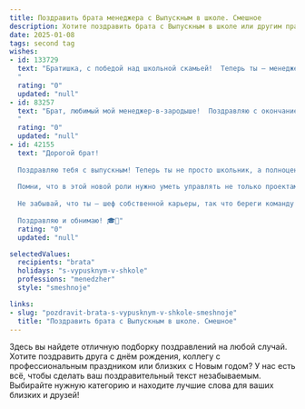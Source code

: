 ```yaml
---
title: Поздравить брата менеджера с Выпускным в школе. Смешное
description: Хотите поздравить брата с Выпускным в школе или другим праздником? Наш ИИ создаст незабываемое поздравление, а вы обязательно выделитесь среди других.  
date: 2025-01-08
tags: second tag
wishes:
- id: 133729
  text: "Братишка, с победой над школьной скамьей!  Теперь ты — менеджер,  готов покорять мир,  а не только  школьный буфет!  Надеюсь, твои управленческие навыки  более развиты, чем способность  выживать на одной пельменной диете.  Удачи тебе,  пусть карьера идет в гору (и пусть эта гора — не гора бумажной работы!).
  "
  rating: "0"
  updated: "null"
- id: 83257
  text: "Брат, любимый мой менеджер-в-зародыше!  Поздравляю с окончанием школы!  Теперь вместо контрольных – отчеты, вместо уроков – совещания, вместо школьной любви – корпоративы (шучу, конечно, хотя… кто знает?).  Главное –  не забудь, что  умение управлять одноклассниками пригодится тебе и в управлении целыми компаниями!  Держись, будущий управленец, пусть твой карьерный взлет будет стремительным, как ракета, запущенная со школьной площадки!
  "
  rating: "0"
  updated: "null"
- id: 42155
  text: "Дорогой брат!
  
  Поздравляю тебя с выпускным! Теперь ты не просто школьник, а полноценный менеджер своей судьбы! Впереди — жизнь, полная выборов: какой пиццей накормить себя в выходной и на какого супергероя пойти учиться. Пусть в твоем расписании будет больше свободного времени и меньше контрольных!
  
  Помни, что в этой новой роли нужно уметь управлять не только проектами, но и так называемыми «жизненными задачами», такими как: «как быстро съесть торт и не расплакаться от счастья».
  
  Не забывай, что ты — шеф собственной карьеры, так что береги команду друзей, чтобы они не разбежались в поисках крутых идей. Успеха тебе, амбициозного менеджера!
  
  Поздравляю и обнимаю! 🎓🍕"
  rating: "0"
  updated: "null"

selectedValues:
  recipients: "brata"
  holidays: "s-vypusknym-v-shkole"
  professions: "menedzher"
  style: "smeshnoje"

links:
- slug: "pozdravit-brata-s-vypusknym-v-shkole-smeshnoje"
  title: "Поздравить брата с Выпускным в школе. Смешное"
---
```


Здесь вы найдете отличную подборку поздравлений на любой случай.
Хотите поздравить друга с днём рождения, коллегу с профессиональным праздником или близких с Новым годом? У нас есть всё, чтобы сделать ваш поздравительный текст незабываемым. Выбирайте нужную категорию и находите лучшие слова для ваших близких и друзей!
